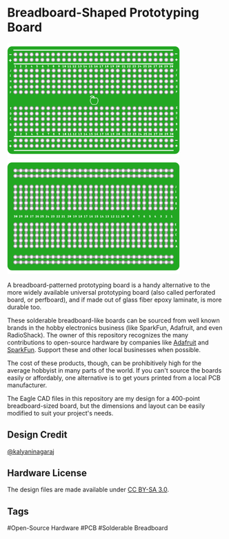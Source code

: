 # Breadboard-Shaped Prototyping Board

<a href="https://github.com/kalyaninagaraj/Breadboard-Shaped-Perfboard/blob/main/Images/topview.png"><img src="Images/topview.png?raw=true" width="400px"></a>&nbsp;&nbsp; <a href="https://github.com/kalyaninagaraj/Breadboard-Shaped-Perfboard/blob/main/Images/bottomview.png"><img src="Images/bottomview.png?raw=true" width="400px"></a><br />

A breadboard-patterned prototyping board is a handy alternative to the more widely available universal prototyping board (also called perforated board, or perfboard), and if made out of glass fiber epoxy laminate, is more durable too. 

These solderable breadboard-like boards can be sourced from well known brands in the hobby electronics business (like SparkFun, Adafruit, and even RadioShack). The owner of this repository recognizes the many contributions to open-source hardware by companies like [Adafruit](https://www.adafruit.com/) and [SparkFun](https://www.sparkfun.com/). Support these and other local businesses when possible. 

The cost of these products, though, can be prohibitively high for the average hobbyist in many parts of the world. If you can't source the boards easily or affordably, one alternative is to get yours printed from a local PCB manufacturer. 

The Eagle CAD files in this repository are my design for a 400-point breadboard-sized board, but the dimensions and layout can be easily modified to suit your project's needs.  

## Design Credit
[@kalyaninagaraj](https://github.com/kalyaninagaraj)

## Hardware License
The design files are made available under [CC BY-SA 3.0](https://creativecommons.org/licenses/by-sa/3.0/).

## Tags
#Open-Source Hardware #PCB #Solderable Breadboard